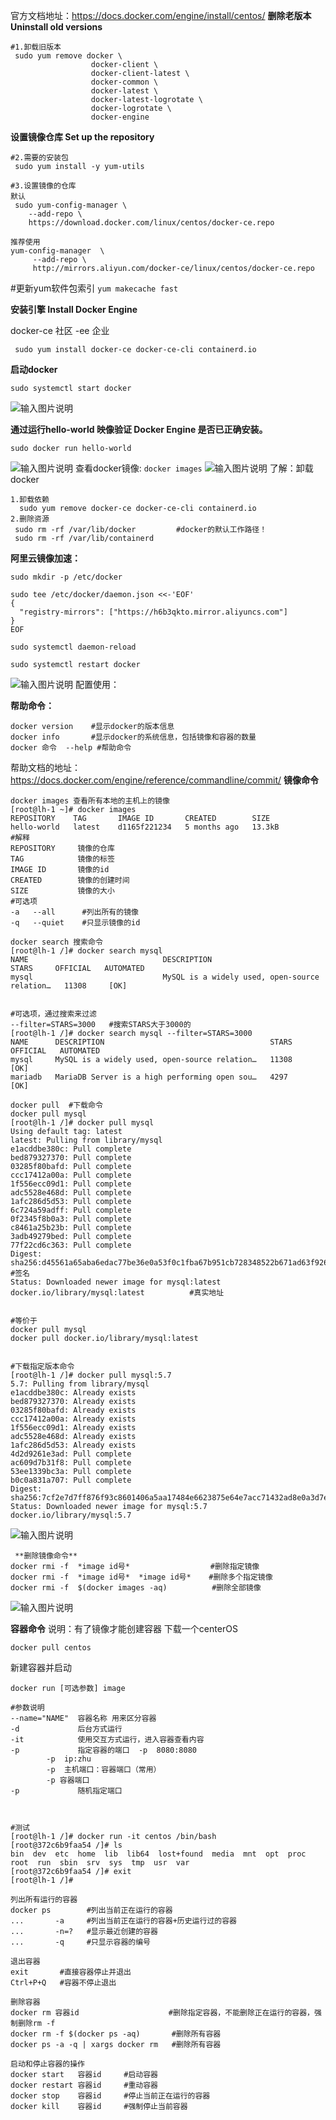 官方文档地址：https://docs.docker.com/engine/install/centos/
 **删除老版本 Uninstall old versions** 

```
#1.卸载旧版本
 sudo yum remove docker \
                  docker-client \
                  docker-client-latest \
                  docker-common \
                  docker-latest \
                  docker-latest-logrotate \
                  docker-logrotate \
                  docker-engine
```
 **设置镜像仓库 Set up the repository** 

```
#2.需要的安装包
 sudo yum install -y yum-utils

#3.设置镜像的仓库
默认
 sudo yum-config-manager \
    --add-repo \
    https://download.docker.com/linux/centos/docker-ce.repo

推荐使用
yum-config-manager  \
     --add-repo \ 
     http://mirrors.aliyun.com/docker-ce/linux/centos/docker-ce.repo
```
#更新yum软件包索引
`yum makecache fast`

 **安装引擎 Install Docker Engine** 

docker-ce 社区   -ee 企业
```
 sudo yum install docker-ce docker-ce-cli containerd.io
```
 **启动docker** 

```
sudo systemctl start docker
```
![输入图片说明](https://images.gitee.com/uploads/images/2021/0821/131709_b6a93381_5296156.png "屏幕截图.png")

 **通过运行hello-world 映像验证 Docker Engine 是否已正确安装。** 

```
sudo docker run hello-world
```
![输入图片说明](https://images.gitee.com/uploads/images/2021/0821/132101_0b999f49_5296156.png "屏幕截图.png")
查看docker镜像:
`docker images`
![输入图片说明](https://images.gitee.com/uploads/images/2021/0821/132438_934a788b_5296156.png "屏幕截图.png")
了解：卸载docker

```
1.卸载依赖
  sudo yum remove docker-ce docker-ce-cli containerd.io
2.删除资源
 sudo rm -rf /var/lib/docker         #docker的默认工作路径！
 sudo rm -rf /var/lib/containerd
```
 **阿里云镜像加速：** 

```
sudo mkdir -p /etc/docker

sudo tee /etc/docker/daemon.json <<-'EOF'
{
  "registry-mirrors": ["https://h6b3qkto.mirror.aliyuncs.com"]
}
EOF

sudo systemctl daemon-reload

sudo systemctl restart docker
```

![输入图片说明](https://images.gitee.com/uploads/images/2021/0821/133556_c1406ac2_5296156.png "屏幕截图.png")
配置使用：

 **帮助命令：** 

```
docker version    #显示docker的版本信息
docker info       #显示docker的系统信息，包括镜像和容器的数量
docker 命令  --help #帮助命令
```
帮助文档的地址：https://docs.docker.com/engine/reference/commandline/commit/
 **镜像命令** 

```
docker images 查看所有本地的主机上的镜像
[root@lh-1 ~]# docker images
REPOSITORY    TAG       IMAGE ID       CREATED        SIZE
hello-world   latest    d1165f221234   5 months ago   13.3kB
#解释
REPOSITORY     镜像的仓库
TAG            镜像的标签
IMAGE ID       镜像的id
CREATED        镜像的创建时间
SIZE           镜像的大小
#可选项
-a   --all      #列出所有的镜像
-q   --quiet    #只显示镜像的id
```

```
docker search 搜索命令
[root@lh-1 /]# docker search mysql
NAME                              DESCRIPTION                                     STARS     OFFICIAL   AUTOMATED
mysql                             MySQL is a widely used, open-source relation…   11308     [OK]


#可选项，通过搜索来过滤
--filter=STARS=3000   #搜索STARS大于3000的
[root@lh-1 /]# docker search mysql --filter=STARS=3000
NAME      DESCRIPTION                                     STARS     OFFICIAL   AUTOMATED
mysql     MySQL is a widely used, open-source relation…   11308     [OK]
mariadb   MariaDB Server is a high performing open sou…   4297      [OK]
```

```
docker pull  #下载命令
docker pull mysql
[root@lh-1 /]# docker pull mysql
Using default tag: latest
latest: Pulling from library/mysql
e1acddbe380c: Pull complete
bed879327370: Pull complete
03285f80bafd: Pull complete
ccc17412a00a: Pull complete
1f556ecc09d1: Pull complete
adc5528e468d: Pull complete
1afc286d5d53: Pull complete
6c724a59adff: Pull complete
0f2345f8b0a3: Pull complete
c8461a25b23b: Pull complete
3adb49279bed: Pull complete
77f22cd6c363: Pull complete
Digest: sha256:d45561a65aba6edac77be36e0a53f0c1fba67b951cb728348522b671ad63f926 #签名
Status: Downloaded newer image for mysql:latest
docker.io/library/mysql:latest          #真实地址


#等价于
docker pull mysql
docker pull docker.io/library/mysql:latest


#下载指定版本命令
[root@lh-1 /]# docker pull mysql:5.7
5.7: Pulling from library/mysql
e1acddbe380c: Already exists
bed879327370: Already exists
03285f80bafd: Already exists
ccc17412a00a: Already exists
1f556ecc09d1: Already exists
adc5528e468d: Already exists
1afc286d5d53: Already exists
4d2d9261e3ad: Pull complete
ac609d7b31f8: Pull complete
53ee1339bc3a: Pull complete
b0c0a831a707: Pull complete
Digest: sha256:7cf2e7d7ff876f93c8601406a5aa17484e6623875e64e7acc71432ad8e0a3d7e
Status: Downloaded newer image for mysql:5.7
docker.io/library/mysql:5.7
```
![输入图片说明](https://images.gitee.com/uploads/images/2021/0823/105835_d491cab2_5296156.png "屏幕截图.png")

```
 **删除镜像命令** 
docker rmi -f  *image id号*                  #删除指定镜像
docker rmi -f  *image id号*  *image id号*    #删除多个指定镜像
docker rmi -f  $(docker images -aq)          #删除全部镜像
```
![输入图片说明](https://images.gitee.com/uploads/images/2021/0823/110924_71f18459_5296156.png "屏幕截图.png")


 **容器命令** 
说明：有了镜像才能创建容器
下载一个centerOS 
```
docker pull centos
```
新建容器并启动

```
docker run [可选参数] image

#参数说明
--name="NAME"  容器名称 用来区分容器
-d             后台方式运行
-it            使用交互方式运行，进入容器查看内容
-p             指定容器的端口  -p  8080:8080
        -p  ip:zhu
        -p  主机端口：容器端口（常用）
        -p 容器端口
-p             随机指定端口



#测试
[root@lh-1 /]# docker run -it centos /bin/bash
[root@372c6b9faa54 /]# ls
bin  dev  etc  home  lib  lib64  lost+found  media  mnt  opt  proc  root  run  sbin  srv  sys  tmp  usr  var
[root@372c6b9faa54 /]# exit
[root@lh-1 /]# 
```

```
列出所有运行的容器
docker ps        #列出当前正在运行的容器
...       -a     #列出当前正在运行的容器+历史运行过的容器
...       -n=?   #显示最近创建的容器
...       -q     #只显示容器的编号
```

```
退出容器
exit       #直接容器停止并退出
Ctrl+P+Q   #容器不停止退出
```

```
删除容器
docker rm 容器id                    #删除指定容器，不能删除正在运行的容器，强制删除rm -f 
docker rm -f $(docker ps -aq)       #删除所有容器
docker ps -a -q | xargs docker rm   #删除所有容器
```

```
启动和停止容器的操作
docker start   容器id     #启动容器
docker restart 容器id     #重动容器
docker stop    容器id     #停止当前正在运行的容器
docker kill    容器id     #强制停止当前容器
```





